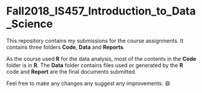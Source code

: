 # Fall2018_IS457_Introduction_to_Data_Science
This repository contains my submissions for the course assignments. It contains three folders **Code**, **Data** and **Reports**. 

As the course used **R** for the data analysis, most of the contents in the **Code** folder is in **R**. The **Data** folder contains files used or generated by the **R** code and **Report** are the final documents submitted.

Feel free to make any changes any suggest any improvements. :smile:
